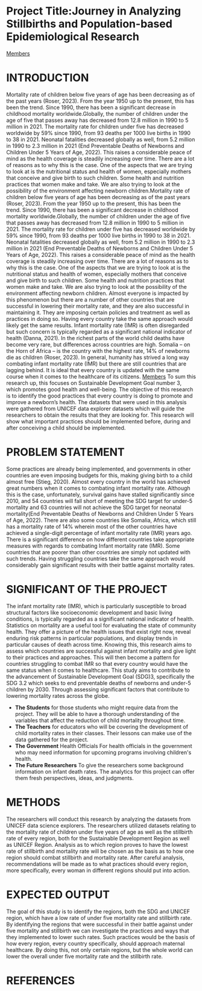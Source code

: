 # Project Title:Journey in Analyzing Stillbirths and Population-based Epidemiological Research
[Members](https://drive.google.com/file/d/1H30339aSnT3jf99Tnw5t2f4yUiR6hkET/view?usp=sharing)
# INTRODUCTION
Mortality rate of children below five years of age has been decreasing as of the past years (Roser, 2023). From the year 1950 up to the present, this has been the trend. Since 1990, there has been a significant decrease in childhood mortality worldwide.Globally, the number of children under the age of five that passes away has decreased from 12.8 million in 1990 to 5 million in 2021. The mortality rate for children under five has decreased worldwide by 59% since 1990, from 93 deaths per 1000 live births in 1990 to 38 in 2021. Neonatal fatalities decreased globally as well, from 5.2 million in 1990 to 2.3 million in 2021 (End Preventable Deaths of Newborns and Children Under 5 Years of Age, 2022). This raises a considerable peace of mind as the health coverage is steadily increasing over time. There are a lot of reasons as to why this is the case. One of the aspects that we are trying to look at is the nutritional status and health of women, especially mothers that conceive and give birth to such children. Some health and nutrition practices that women make and take. We are also trying to look at the possibility of the environment affecting newborn children.Mortality rate of children below five years of age has been decreasing as of the past years (Roser, 2023). From the year 1950 up to the present, this has been the trend. Since 1990, there has been a significant decrease in childhood mortality worldwide.Globally, the number of children under the age of five that passes away has decreased from 12.8 million in 1990 to 5 million in 2021. The mortality rate for children under five has decreased worldwide by 59% since 1990, from 93 deaths per 1000 live births in 1990 to 38 in 2021. Neonatal fatalities decreased globally as well, from 5.2 million in 1990 to 2.3 million in 2021 (End Preventable Deaths of Newborns and Children Under 5 Years of Age, 2022). This raises a considerable peace of mind as the health coverage is steadily increasing over time. There are a lot of reasons as to why this is the case. One of the aspects that we are trying to look at is the nutritional status and health of women, especially mothers that conceive and give birth to such children. Some health and nutrition practices that women make and take. We are also trying to look at the possibility of the environment affecting newborn children.
Almost everyone is impacted by this phenomenon but there are a number of other countries that are successful in lowering their mortality rate, and they are also successful in maintaining it. They are imposing certain policies and treatment as well as practices in doing so. Having every country take the same approach would likely get the same results. Infant mortality rate (IMR) is often disregarded but such concern is typically regarded as a significant national indicator of health (Danna, 2021).  In the richest parts of the world child deaths have become very rare, but differences across countries are high. Somalia – on the Horn of Africa – is the country with the highest rate, 14% of newborns die as children (Roser, 2023). In general, humanity has strived a long way combating infant mortality rate (IMR) but there are still countries that are lagging behind.  It is ideal that every country is updated with the same course when it comes to the healthcare of its citizens.
[Members](https://drive.google.com/file/d/1V6sW7GFIxdgzJj2T2-FEhheNIr6FzXih/view?usp=sharing)
To sum this research up, this focuses on Sustainable Development Goal number 3, which promotes good health and well-being. The objective of this research is to identify the good practices that every country is doing to promote and improve a newborn’s health. The datasets that were used in this analysis were gathered from UNICEF data explorer datasets which will guide the researchers to obtain the results that they are looking for. This research will show what important practices should be implemented before, during and after conceiving a child should be implemented. 
# PROBLEM STATEMENT
Some practices are already being implemented, and governments in other countries are even imposing budgets for this, making giving birth to a child almost free (Stieg, 2020). Almost every country in the world has achieved great numbers when it comes to combating infant mortality rate. Although this is the case, unfortunately, survival gains have stalled significantly since 2010, and 54 countries will fall short of meeting the SDG target for under-5 mortality and 63 countries will not achieve the SDG target for neonatal mortality(End Preventable Deaths of Newborns and Children Under 5 Years of Age, 2022). There are also some countries like Somalia, Africa, which still has a mortality rate of 14% wherein most of the other countries have achieved a single-digit percentage of infant mortality rate (IMR) years ago.
There is a significant difference on how different countries take appropriate measures with regards to combating Infant mortality rate (IMR). Some countries that are poorer than other countries are simply not updated with such trends. Having struggling countries take the same approach would considerably gain significant results with their battle against mortality rates.
# SIGNIFICANT OF THE PROJECT
The infant mortality rate (IMR), which is particularly susceptible to broad structural factors like socioeconomic development and basic living conditions, is typically regarded as a significant national indicator of health. Statistics on mortality are a useful tool for evaluating the state of community health. They offer a picture of the health issues that exist right now, reveal enduring risk patterns in particular populations, and display trends in particular causes of death across time. Knowing this, this research aims to assess which countries are successful against infant mortality and give light to their practices and approaches. This will then become a pattern for countries struggling to combat IMR so that every country would have the same status when it comes to healthcare.
This study aims to contribute to the advancement of Sustainable Development Goal (SDG)3, specifically the SDG 3.2 which seeks to end preventable deaths of newborns and under-5 children by 2030. Through assessing significant factors that contribute to lowering mortality rates across the globe.
- **The Students** for those students who might require data from the project. They will be able to have a thorough understanding of the variables that affect the reduction of child mortality throughout time.
- **The Teachers** for educators who will be covering the development of child mortality rates in their classes. Their lessons can make use of the data gathered for the project.
- **The Government** Health Officials For health officials in the government who may need information for upcoming programs involving children's health.
- **The Future Researchers** To give the researchers some background information on infant death rates. The analytics for this project can offer them fresh perspectives, ideas, and judgments.
# METHODS
The researchers will conduct this research by analyzing the datasets from UNICEF data science explorers. The researchers utilized datasets relating to the mortality rate of children under five years of age as well as the stillbirth rate of every region, both for the Sustainable Development Region as well as UNICEF Region. Analysis as to which region proves to have the lowest rate of stillbirth and mortality rate will be chosen as the basis as to how one region should combat stillbirth and mortality rate. After careful analysis, recommendations will be made as to what practices should every region, more specifically, every woman in different regions should put into action.
# EXPECTED OUTPUT
The goal of this study is to identify the regions, both the SDG and UNICEF region, which have a low rate of under five mortality rate and stillbirth rate. By identifying the regions that were successful in their battle against under five mortality and stillbirth we can investigate the practices and ways that they implemented to lower such rates. Such practices would be the basis of how every region, every country specifically, should approach maternal healthcare. By doing this, not only certain regions, but the whole world can lower the overall under five mortality rate and the stillbirth rate.
# REFERENCES
